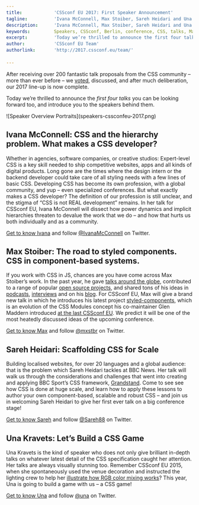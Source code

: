 ```yaml
---
title:            'CSSconf EU 2017: First Speaker Announcement'
tagline:          'Ivana McConnell, Max Stoiber, Sareh Heidari and Una Kravets'
description:      'Ivana McConnell, Max Stoiber, Sareh Heidari and Una Kravets are speaking at CSSconf EU 2017'
keywords:         Speakers, CSSconf, Berlin, conference, CSS, talks, Max, Stoiber, Una, Kravets, Sareh, Heidari, Ivana, McConell
excerpt:          'Today we’re thrilled to announce the first four talks you can be looking forward too, and introduce you to the speakers behind them.'
author:           'CSSconf EU Team'
authorlink:       'http://2017.cssconf.eu/team/'

---
```


After receiving over 200 fantastic talk proposals from the CSS community – more than ever before – we <a href="http://blog.cssconf.eu/2015/08/15/a-talk-selection-process-explained/" target="_blank">voted</a>, discussed, and after much deliberation, our 2017 line-up is now complete.

Today we’re thrilled to announce the *first four talks* you can be looking forward too, and introduce you to the speakers behind them.

<div class="blog-img">
  ![Speaker Overview Portraits](speakers-cssconfeu-2017.png)
</div>

## Ivana McConnell: CSS and the hierarchy problem. What makes a CSS developer?

Whether in agencies, software companies, or creative studios: Expert-level CSS is a key skill needed to ship competitive websites, apps and all kinds of digital products. Long gone are the times where the design intern or the backend developer could take care of all styling needs with a few lines of basic CSS. Developing CSS has become its own profession, with a global community, and yup – even specialized conferences.
But what exactly makes a CSS developer? The definition of our profession is still unclear, and the stigma of “CSS is not REAL development” remains. In her talk for CSSconf EU, Ivana McConnell will dissect how power dynamics and implicit hierarchies threaten to devalue the work that we do – and how that hurts us both individually and as a community.

<a href="#">Get to know Ivana</a> and follow
<a href="https://twitter.com/IvanaMcConnell" target="_blank">@IvanaMcConnell</a> on Twitter.


## Max Stoiber: The road to styled components. CSS in component-based systems.

If you work with CSS in JS, chances are you have come across Max Stoiber’s work. In the past year, he gave <a href="http://mxstbr.com/#talks" target="_blank">talks around the globe</a>, contributed to a range of popular <a href="https://github.com/mxstbr" target="_blank">open source projects</a>, and shared tons of his ideas in <a href="https://devchat.tv/js-jabber/jsj-245-styled-components-and-react-boilerplate-with-max-stoiber" target="_blank">podcasts</a>, <a href="https://twitter.com/mxstbr/status/795555176203620353" target="_blank">interviews</a> and on his <a href="http://mxstbr.blog/" target="_blank">blog</a>. For CSSconf EU, Max will give a brand new talk in which he introduces his latest project <a href="https://styled-components.com/" target="_blank">styled-components</a>, which is an evolution of the CSS Modules concept his co-maintainer Glen Maddern introduced <a href="https://www.youtube.com/watch?v=aIyhhHTmsXE" target="_blank">at the last CSSconf EU</a>. We predict it will be one of the most heatedly discussed ideas of the upcoming conference.

<a href="#">Get to know Max</a> and follow
<a href="https://twitter.com/mxstbr" target="_blank">@mxstbr</a> on Twitter.


## Sareh Heidari: Scaffolding CSS for Scale

Building localised websites, for over 20 languages and a global audience: that is the problem which Sareh Heidari tackles at BBC News. Her talk will walk us through the considerations and challenges that went into creating and applying BBC Sport’s CSS framework, <a href="http://bbc.github.io/grandstand/" target="_blank">Grandstand</a>. Come to see see how CSS is done at huge scale, and learn how to apply these lessons to author your own component-based, scalable and robust CSS – and join us in welcoming Sareh Heidari to give her first ever talk on a big conference stage!

<a href="#">Get to know Sareh</a> and follow
<a href="https://twitter.com/Sareh88" target="_blank">@Sareh88</a> on Twitter.


## Una Kravets: Let’s Build a CSS Game

Una Kravets is the kind of speaker who does not only give brilliant in-depth talks on whatever latest detail of the CSS specification caught her attention. Her talks are always visually stunning too. Remember CSSconf EU 2015, when she spontaneously used the venue decoration and instructed the lighting crew to help her <a href="https://www.youtube.com/watch?v=LY65F2e4B5w&index=3&list=PL37ZVnwpeshHoV6GgvG9WWAP6rjnEdAs9" target="_blank">illustrate how RGB color mixing works</a>? This year, Una is going to build a game with us – a CSS game!

<a href="#">Get to know Una</a> and follow
<a href="https://twitter.com/una" target="_blank">@una</a> on Twitter.
